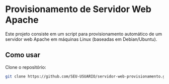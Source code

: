 # Provisionamento de Servidor Web Apache

Este projeto consiste em um script para provisionamento automático de um servidor web Apache em máquinas Linux (baseadas em Debian/Ubuntu).

## Como usar

Clone o repositório:

```bash
git clone https://github.com/SEU-USUARIO/servidor-web-provisionamento.git

